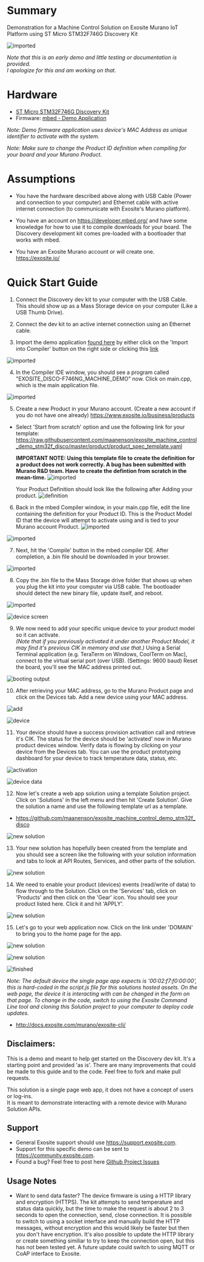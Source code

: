# Summary
Demonstration for a Machine Control Solution on Exosite Murano IoT Platform using ST Micro STM32F746G Discovery Kit

![imported](readme_assets/screen_shot_kit_and_browser.jpg)

*Note that this is an early demo and little testing or documentation is provided.  
I apologize for this and am working on that.*

# Hardware
* [ST Micro STM32F746G Discovery Kit](http://www.st.com/content/st_com/en/products/evaluation-tools/product-evaluation-tools/mcu-eval-tools/stm32-mcu-eval-tools/stm32-mcu-discovery-kits/32f746gdiscovery.html?icmp=pf261641_pron_pr-massmarket_jun2015&sc=stm32f7discovery-pr)
* Firmware: [mbed - Demo Application](https://developer.mbed.org/users/maanenson/code/EXOSITE_DISCO-F746NG_MACHINE_DEMO/)

*Note: Demo firmware application uses device's MAC Address as unique identifier to activate with the system.*

*Note: Make sure to change the Product ID definition when compiling for your board and your Murano Product.*

# Assumptions
- You have the hardware described above along with USB Cable (Power and connection to your computer) and Ethernet cable with active internet connection (to communicate with Exosite's Murano platform).  

- You have an account on https://developer.mbed.org/ and have some knowledge for how to use it to compile downloads for your board.  The Discovery development kit comes pre-loaded with a bootloader that works with mbed.

- You have an Exosite Murano account or will create one. https://exosite.io/

# Quick Start Guide

1. Connect the Discovery dev kit to your computer with the USB Cable.  This should show up as a Mass Storage device on  your computer (Like a USB Thumb Drive).  

2. Connect the dev kit to an active internet connection using an Ethernet cable.

3. Import the demo application
  [found here](https://developer.mbed.org/users/maanenson/code/EXOSITE_DISCO-F746NG_MACHINE_DEMO/) by either click on the 'Import into Compiler' button on the right side or clicking this [link](https://developer.mbed.org/compiler/#import:/users/maanenson/code/EXOSITE_DISCO-F746NG_MACHINE_DEMO/)

  ![imported](readme_assets/import_into_compiler.png)

4. In the Compiler IDE window, you should see a program called "EXOSITE_DISCO-F746NG_MACHINE_DEMO" now.  Click on main.cpp, which is the main application file.

  ![imported](readme_assets/imported_program_in_mbed.png)

5. Create a new Product in your Murano account. (Create a new account if you do not have one already) https://www.exosite.io/business/products

  - Select 'Start from scratch' option and use the following link for your template: https://raw.githubusercontent.com/maanenson/exosite_machine_control_demo_stm32f_disco/master/product/product_spec_template.yaml

    **IMPORTANT NOTE: Using this template file to create the definition for a product does not  work correctly.  A bug has been submitted with Murano R&D team.  Have to create the defintion from scratch in the mean-time.**
    ![imported](readme_assets/create_product.png)

    Your Product Definition should look like the following after Adding your product.
    ![definition](readme_assets/product_definition.png)

6. Back in the mbed Compiler window, in your main.cpp file, edit the line containing the definition for your Product ID.  This is the Product Model ID that the device will attempt to activate using and is tied to your Murano account Product.
  ![imported](readme_assets/your_product.png)

  ![imported](readme_assets/edit_productid.png)

7. Next, hit the 'Compile' button in the mbed compiler IDE.  After completion, a .bin file should be downloaded in your browser.

  ![imported](readme_assets/compiling.png)

8. Copy the .bin file to the Mass Storage drive folder that shows up when you plug the kit into your computer via USB cable.  The bootloader should detect the new binary file, update itself, and reboot.  

  ![imported](readme_assets/copy_bin_file_to_device.png)

  ![device screen](readme_assets/screen_shot_kit.jpg)

9. We now need to add your specific unique device to your product model so it can activate.     
  *(Note that if you previously activated it under another Product Model, it may find it's previous CIK in memory and use that.)*
  Using a Serial Terminal application (e.g. TeraTerm on Windows, CoolTerm on Mac), connect to the virtual serial port (over USB).  (Settings: 9600 baud)
  Reset the board, you'll see the MAC address printed out.

  ![booting output](readme_assets/booting_without_activation.png)

10. After retrieving your MAC address, go to the Murano Product page and click on the Devices tab.  Add a new device using your MAC address.

  ![add](readme_assets/add_new_device.png)

  ![device](readme_assets/device_added.png)

11. Your device should have a success provision activation call and retrieve it's CIK.  The status for the device should be 'activated' now in Murano product devices window.  Verify data is flowing by clicking on your device from the Devices tab.  You can use the product prototyping dashboard for your device to track temperature data, status, etc.

  ![activation](readme_assets/activation_success.png)

  ![device data](readme_assets/device_data.png)

12. Now let's create a web app solution using a template Solution project.  Click on 'Solutions' in the left menu and then hit 'Create Solution'.  Give the solution a name and use the following template url as a template.
  * https://github.com/maanenson/exosite_machine_control_demo_stm32f_disco

  ![new solution](readme_assets/new_solution.png)

13.  Your new solution has hopefully been created from the template and you should see a screen like the following with your solution information and tabs to look at API Routes, Services, and other parts of the solution.

  ![new solution](readme_assets/solution_created.png)

14. We need to enable your product (devices) events (read/write of data) to flow through to the Solution.  Click on the 'Services' tab, click on 'Products' and then click on the 'Gear' icon.  You should see your product listed here.  Click it and hit 'APPLY'.

  ![new solution](readme_assets/enable_product_services.png)

15. Let's go to your web application now.  Click on the link under 'DOMAIN' to bring you to the home page for the app.  

  ![new solution](readme_assets/app_link.png)

  ![new solution](readme_assets/web_app.png)

  ![finished](readme_assets/screen_shot_kit_and_browser.jpg)

  *Note: The default device the single page app expects is '00:02:f7:f0:00:00', this is hard-coded in the script.js file for this solutions hosted assets.  On the web page, the device it is interacting with can be changed in the form on that page.  To change in the code, switch to using the Exosite Command Line tool and cloning this Solution project to your computer to deploy code updates.*

  * http://docs.exosite.com/murano/exosite-cli/



## Disclaimers:
This is a demo and meant to help get started on the Discovery dev kit.  It's a starting point and provided 'as is'.  There are many improvements that could be made to this guide and to the code.  Feel free to fork and make pull requests.  

This solution is a single page web app, it does not have a concept of users or log-ins.  
It is meant to demonstrate interacting with a remote device with Murano Solution APIs.

## Support
* General Exosite support should use https://support.exosite.com.
* Support for this specific demo can be sent to https://community.exosite.com.
* Found a bug? Feel free to post here [Github Project Issues](https://github.com/maanenson/exosite_machine_control_demo_stm32f_disco/issues)

## Usage Notes
* Want to send data faster? The device firmware is using a HTTP library and encryption (HTTPS).  The kit attempts to send temperature and status data quickly, but the time to make the request is about 2 to 3 seconds to open the connection, send, close connection.  It is possible to switch to using a socket interface and manually build the HTTP messages, without encryption and this would likely be faster but then you don't have encryption.  It's also possible to update the HTTP library or create something similiar to try to keep the connection open, but this has not been tested yet.  A future update could switch to using MQTT or CoAP interface to Exosite.  
